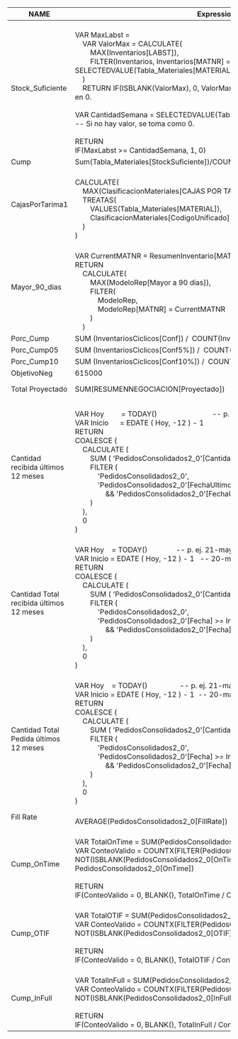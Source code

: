 | NAME                                     | Expression                                                                                                                                                                                                                                                                                                                                                                                                                                                                                                                        | FormatString                                                           |
| ---------------------------------------- | --------------------------------------------------------------------------------------------------------------------------------------------------------------------------------------------------------------------------------------------------------------------------------------------------------------------------------------------------------------------------------------------------------------------------------------------------------------------------------------------------------------------------------- | ---------------------------------------------------------------------- |
| Stock_Suficiente                         | <br>VAR MaxLabst =<br>    VAR ValorMax = CALCULATE(<br>        MAX(Inventarios[LABST]),<br>        FILTER(Inventarios, Inventarios[MATNR] = SELECTEDVALUE(Tabla_Materiales[MATERIAL]))<br>    )<br>    RETURN IF(ISBLANK(ValorMax), 0, ValorMax)  -- Si está en BLANK(), lo convierte en 0.<br><br>VAR CantidadSemana = SELECTEDVALUE(Tabla_Materiales[CantidadxSemana], 0)  -- Si no hay valor, se toma como 0.<br><br>RETURN<br>IF(MaxLabst >= CantidadSemana, 1, 0)                                                            | 0                                                                      |
| Cump                                     | Sum(Tabla_Materiales[StockSuficiente])/COUNT(Tabla_Materiales[StockSuficiente])                                                                                                                                                                                                                                                                                                                                                                                                                                                   | 0%;-0%;0%                                                              |
| CajasPorTarima1                          | <br>CALCULATE(<br>    MAX(ClasificacionMateriales[CAJAS POR TARIMA]),<br>    TREATAS(<br>        VALUES(Tabla_Materiales[MATERIAL]),<br>        ClasificacionMateriales[CodigoUnificado]<br>    )<br>)                                                                                                                                                                                                                                                                                                                            |                                                                        |
| Mayor_90_dias                            | <br>VAR CurrentMATNR = ResumenInventario[MATNR]<br>RETURN<br>    CALCULATE(<br>        MAX(ModeloRep[Mayor a 90 días]),<br>        FILTER(<br>            ModeloRep,<br>            ModeloRep[MATNR] = CurrentMATNR<br>        )<br>    )                                                                                                                                                                                                                                                                                         |                                                                        |
| Porc_Cump                                | SUM (InventariosCiclicos[Conf]) /  COUNT(InventariosCiclicos[Conf])                                                                                                                                                                                                                                                                                                                                                                                                                                                               | 0%;-0%;0%                                                              |
| Porc_Cump05                              | SUM (InventariosCiclicos[Conf5%]) /  COUNT(InventariosCiclicos[Conf5%])                                                                                                                                                                                                                                                                                                                                                                                                                                                           | 0%;-0%;0%                                                              |
| Porc_Cump10                              | SUM (InventariosCiclicos[Conf10%]) /  COUNT(InventariosCiclicos[Conf10%])                                                                                                                                                                                                                                                                                                                                                                                                                                                         | 0%;-0%;0%                                                              |
| ObjetivoNeg                              | 615000                                                                                                                                                                                                                                                                                                                                                                                                                                                                                                                            | 0                                                                      |
| Total Proyectado                         | SUM(RESUMENNEGOCIACION[Proyectado])                                                                                                                                                                                                                                                                                                                                                                                                                                                                                               | \\$#,0.###############;(\\$#,0.###############);\\$#,0.############### |
| Cantidad recibida últimos 12 meses       | <br>VAR Hoy         = TODAY()                             -- p. ej. 21-may-2025<br>VAR Inicio      = EDATE ( Hoy, -12 ) - 1              -- 20-may-2024<br>RETURN<br>COALESCE (<br>    CALCULATE (<br>        SUM ( 'PedidosConsolidados2_0'[CantidadTotalMovimientos] ),<br>        FILTER (<br>            'PedidosConsolidados2_0',<br>            'PedidosConsolidados2_0'[FechaUltimoMovimiento] >= Inicio<br>                && 'PedidosConsolidados2_0'[FechaUltimoMovimiento] <= Hoy<br>        )<br>    ),<br>    0<br>) |                                                                        |
| Cantidad Total recibida últimos 12 meses | <br>VAR Hoy    = TODAY()               -- p. ej. 21-may-2025<br>VAR Inicio = EDATE ( Hoy, -12 ) - 1   -- 20-may-2024<br>RETURN<br>COALESCE (<br>    CALCULATE (<br>        SUM ( 'PedidosConsolidados2_0'[CantidadTotalMovimientos] ),<br>        FILTER (<br>            'PedidosConsolidados2_0',<br>            'PedidosConsolidados2_0'[Fecha] >= Inicio<br>                && 'PedidosConsolidados2_0'[Fecha] <= Hoy<br>        )<br>    ),<br>    0<br>)                                                                    |                                                                        |
| Cantidad Total Pedida últimos 12 meses   | <br>VAR Hoy    = TODAY()                 -- p. ej. 21-may-2025<br>VAR Inicio = EDATE ( Hoy, -12 ) - 1  -- 20-may-2024<br>RETURN<br>COALESCE (<br>    CALCULATE (<br>        SUM ( 'PedidosConsolidados2_0'[CantidadPedida] ),<br>        FILTER (<br>            'PedidosConsolidados2_0',<br>            'PedidosConsolidados2_0'[Fecha] >= Inicio<br>                && 'PedidosConsolidados2_0'[Fecha] <= Hoy<br>        )<br>    ),<br>    0<br>)<br>                                                                         |                                                                        |
| Fill Rate                                | <br>AVERAGE(PedidosConsolidados2_0[FillRate])                                                                                                                                                                                                                                                                                                                                                                                                                                                                                     | 0%;-0%;0%                                                              |
| Cump_OnTime                              | <br>VAR TotalOnTime = SUM(PedidosConsolidados2_0[OnTime])<br>VAR ConteoValido = COUNTX(FILTER(PedidosConsolidados2_0, NOT(ISBLANK(PedidosConsolidados2_0[OnTime]))), PedidosConsolidados2_0[OnTime])<br><br>RETURN<br>IF(ConteoValido = 0, BLANK(), TotalOnTime / ConteoValido)                                                                                                                                                                                                                                                   | 0%;-0%;0%                                                              |
| Cump_OTIF                                | <br>VAR TotalOTIF = SUM(PedidosConsolidados2_0[OTIF])<br>VAR ConteoValido = COUNTX(FILTER(PedidosConsolidados2_0, NOT(ISBLANK(PedidosConsolidados2_0[OTIF]))), PedidosConsolidados2_0[OTIF])<br><br>RETURN<br>IF(ConteoValido = 0, BLANK(), TotalOTIF / ConteoValido)                                                                                                                                                                                                                                                             | 0%;-0%;0%                                                              |
| Cump_InFull                              | <br>VAR TotalInFull = SUM(PedidosConsolidados2_0[InFull])<br>VAR ConteoValido = COUNTX(FILTER(PedidosConsolidados2_0, NOT(ISBLANK(PedidosConsolidados2_0[InFull]))), PedidosConsolidados2_0[InFull])<br><br>RETURN<br>IF(ConteoValido = 0, BLANK(), TotalInFull / ConteoValido)                                                                                                                                                                                                                                                   | 0%;-0%;0%                                                              |
